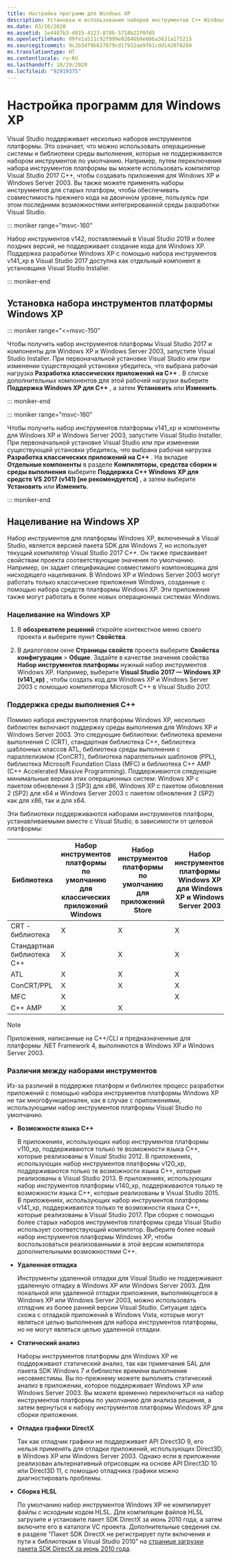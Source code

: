 ```yaml
---
title: Настройка программ для Windows XP
description: Установка и использование наборов инструментов C++ Windows XP в Visual Studio.
ms.date: 03/16/2020
ms.assetid: 1e4487b3-d815-4123-878b-5718b22f0fd5
ms.openlocfilehash: 09fe1a511c92f999e02646b9e606a3631a175215
ms.sourcegitcommit: 9c2b3df9b837879cd17932ae9f61cdd142078260
ms.translationtype: HT
ms.contentlocale: ru-RU
ms.lasthandoff: 10/29/2020
ms.locfileid: "92919375"
---
```

# <a name="configuring-programs-for-windows-xp"></a>Настройка программ для Windows XP

Visual Studio поддерживает несколько наборов инструментов платформы. Это означает, что можно использовать операционные системы и библиотеки среды выполнения, которые не поддерживаются набором инструментов по умолчанию. Например, путем переключения набора инструментов платформы вы можете использовать компилятор Visual Studio 2017 C++, чтобы создавать приложения для Windows XP и Windows Server 2003. Вы также можете применять наборы инструментов для старых платформ, чтобы обеспечивать совместимость прежнего кода на двоичном уровне, пользуясь при этом последними возможностями интегрированной среды разработки Visual Studio.

::: moniker range="msvc-160"

Набор инструментов v142, поставляемый в Visual Studio 2019 и более поздних версий, не поддерживает создание кода для Windows XP. Поддержка разработки Windows XP с помощью набора инструментов v141_xp в Visual Studio 2017 доступна как отдельный компонент в установщике Visual Studio Installer.

::: moniker-end

## <a name="install-the-windows-xp-platform-toolset"></a>Установка набора инструментов платформы Windows XP

::: moniker range="<=msvc-150"

Чтобы получить набор инструментов платформы Visual Studio 2017 и компоненты для Windows XP и Windows Server 2003, запустите Visual Studio Installer. При первоначальной установке Visual Studio или при изменении существующей установки убедитесь, что выбрана рабочая нагрузка **Разработка классических приложений на C++** . В списке дополнительных компонентов для этой рабочей нагрузки выберите **Поддержка Windows XP для C++** , а затем **Установить** или **Изменить**.

::: moniker-end

::: moniker range="msvc-160"

Чтобы получить набор инструментов платформы v141_xp и компоненты для Windows XP и Windows Server 2003, запустите Visual Studio Installer. При первоначальной установке Visual Studio или при изменении существующей установки убедитесь, что выбрана рабочая нагрузка **Разработка классических приложений на C++** . На вкладке **Отдельные компоненты** в разделе **Компиляторы, средства сборки и среды выполнения** выберите **Поддержка C++ Windows XP для средств VS 2017 (v141) \[не рекомендуется]** , а затем выберите **Установить** или **Изменить**.

::: moniker-end

## <a name="windows-xp-targeting-experience"></a>Нацеливание на Windows XP

Набор инструментов для платформы Windows XP, включенный в Visual Studio, является версией пакета SDK для Windows 7, но использует текущий компилятор Visual Studio 2017 C++. Он также присваивает свойствам проекта соответствующие значения по умолчанию. Например, он задает спецификацию совместимого компоновщика для нисходящего нацеливания. В Windows XP и Windows Server 2003 могут работать только классические приложения Windows, созданные с помощью набора средств платформы Windows XP. Эти приложения также могут работать в более новых операционных системах Windows.

### <a name="to-target-windows-xp"></a>Нацеливание на Windows XP

1. В **обозревателе решений** откройте контекстное меню своего проекта и выберите пункт **Свойства**.

1. В диалоговом окне **Страницы свойств** проекта выберите **Свойства конфигурации** > **Общие**. Задайте в качестве значения свойства **Набор инструментов платформы** нужный набор инструментов Windows XP. Например, выберите **Visual Studio 2017 — Windows XP (v141_xp)** , чтобы создать код для Windows XP и Windows Server 2003 с помощью компилятора Microsoft C++ в Visual Studio 2017.

### <a name="c-runtime-support"></a>Поддержка среды выполнения C++

Помимо набора инструментов платформы Windows XP, несколько библиотек включают поддержку среды выполнения для Windows XP и Windows Server 2003. Это следующие библиотеки: библиотека времени выполнения C (CRT), стандартная библиотека C++, библиотека шаблонных классов ATL, библиотека среды выполнения с параллелизмом (ConCRT), библиотека параллельных шаблонов (PPL), библиотека Microsoft Foundation Class (MFC) и библиотека C++ AMP (C++ Accelerated Massive Programming). Поддерживаются следующие минимальные версии этих операционных систем: Windows XP с пакетом обновления 3 (SP3) для x86, Windows XP с пакетом обновления 2 (SP2) для x64 и Windows Server 2003 c пакетом обновления 2 (SP2) как для x86, так и для x64.

Эти библиотеки поддерживаются наборами инструментов платформ, устанавливаемыми вместе с Visual Studio, в зависимости от целевой платформы:

|Библиотека|Набор инструментов платформы по умолчанию для классических приложений Windows|Набор инструментов платформы по умолчанию для приложений Store|Набор инструментов платформы Windows XP для Windows XP и Windows Server 2003|
|---|---|---|---|
|CRT - библиотека|X|X|X|
|Стандартная библиотека C++|X|X|X|
|ATL|X|X|X|
|ConCRT/PPL|X|X|X|
|MFC|X||X|
|C++ AMP|X|X||

> [!NOTE]
> Приложения, написанные на C++/CLI и предназначенные для платформы .NET Framework 4, выполняются в Windows XP и Windows Server 2003.

### <a name="differences-between-the-toolsets"></a>Различия между наборами инструментов

Из-за различий в поддержке платформ и библиотек процесс разработки приложений с помощью набора инструментов платформы Windows XP не так многофункционален, как в случае с приложениями, использующими набор инструментов платформы Visual Studio по умолчанию.

- **Возможности языка C++**

   В приложениях, использующих набор инструментов платформы v110\_xp, поддерживаются только те возможности языка C++, которые реализованы в Visual Studio 2012. В приложениях, использующих набор инструментов платформы v120\_xp, поддерживаются только те возможности языка C++, которые реализованы в Visual Studio 2013. В приложениях, использующих набор инструментов платформы v140\_xp, поддерживаются только те возможности языка C++, которые реализованы в Visual Studio 2015. В приложениях, использующих набор инструментов платформы v141\_xp, поддерживаются только те возможности языка C++, которые реализованы в Visual Studio 2017. При сборке с помощью более старых наборов инструментов платформы среда Visual Studio использует соответствующий компилятор. Выберите более новый набор инструментов платформы Windows XP, чтобы воспользоваться реализованными в этой версии компилятора дополнительными возможностями C++.

- **Удаленная отладка**

   Инструменты удаленной отладки для Visual Studio не поддерживают удаленную отладку в Windows XP или Windows Server 2003. Для локальной или удаленной отладки приложения, выполняющегося в Windows XP или Windows Server 2003, можно использовать отладчик из более ранней версии Visual Studio. Ситуация здесь схожа с отладкой приложений в Windows Vista, которые могут являться целью выполнения для набора инструментов платформы, но не могут являться целью удаленной отладки.

- **Статический анализ**

   Наборы инструментов платформы для Windows XP не поддерживают статический анализ, так как примечания SAL для пакета SDK Windows 7 и библиотек времени выполнения несовместимы. Вы по-прежнему можете выполнять статический анализ в приложении, которое поддерживает Windows XP или Windows Server 2003. Вы можете временно переключиться на набор инструментов платформы по умолчанию для анализа решения, а затем вернуться к набору инструментов платформы Windows XP для сборки приложения.

- **Отладка графики DirectX**

   Так как отладчик графики не поддерживает API Direct3D 9, его нельзя применять для отладки приложений, использующих Direct3D, в Windows XP или Windows Server 2003. Однако если в приложении реализован альтернативный отрисовщик на основе API Direct3D 10 или Direct3D 11, с помощью отладчика графики можно диагностировать проблемы.

- **Сборка HLSL**

   По умолчанию набор инструментов Windows XP не компилирует файлы с исходным кодом HLSL. Для компиляции файлов HLSL загрузите и установите пакет SDK DirectX за июнь 2010 года, а затем включите его в каталоги VC проекта. Дополнительные сведения см. в разделе "Пакет SDK DirectX не регистрирует пути включения и пути к библиотекам в Visual Studio 2010" на [странице загрузки пакета SDK DirectX за июнь 2010 года](https://www.microsoft.com/download/details.aspx?displaylang=en&id=6812).
